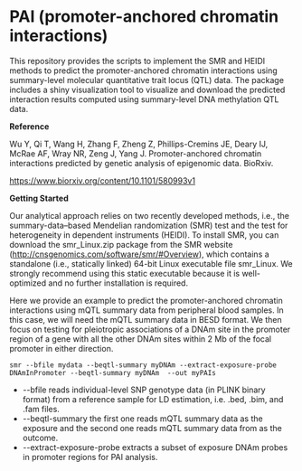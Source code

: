 # PAI (promoter-anchored chromatin interactions)
This repository provides the scripts to implement the SMR and HEIDI methods to predict the promoter-anchored chromatin interactions using summary-level molecular quantitative trait locus (QTL) data. The package includes a shiny visualization tool to visualize and download the predicted interaction results computed using summary-level DNA methylation QTL data. 

**Reference**

Wu Y, Qi T, Wang H, Zhang F, Zheng Z, Phillips-Cremins JE, Deary IJ, McRae AF, Wray NR, Zeng J, Yang J. Promoter-anchored chromatin interactions predicted by genetic analysis of epigenomic data. BioRxiv.

https://www.biorxiv.org/content/10.1101/580993v1

**Getting Started**

Our analytical approach relies on two recently developed methods, i.e., the summary-data–based Mendelian randomization (SMR) test and the test for heterogeneity in dependent instruments (HEIDI). To install SMR, you can download the smr_Linux.zip package from the SMR website (http://cnsgenomics.com/software/smr/#Overview), which contains a standalone (i.e., statically linked) 64-bit Linux executable file smr_Linux. We strongly recommend using this static executable because it is well-optimized and no further installation is required. 

Here we provide an example to predict the promoter-anchored chromatin interactions using mQTL summary data from peripheral blood samples. In this case, we will need the mQTL summary data in BESD format. We then focus on testing for pleiotropic associations of a DNAm site in the promoter region of a gene with all the other DNAm sites within 2 Mb of the focal promoter in either direction. 

```
smr --bfile mydata --beqtl-summary myDNAm --extract-exposure-probe DNAmInPromoter --beqtl-summary myDNAm  --out myPAIs
```

* --bfile  reads individual-level SNP genotype data (in PLINK binary format) from a reference sample for LD estimation, i.e. .bed, .bim, and .fam files.
* --beqtl-summary the first one reads mQTL summary data as the exposure and the second one reads mQTL summary data from as the outcome. 
* --extract-exposure-probe extracts a subset of exposure DNAm probes in promoter regions for PAI analysis.
